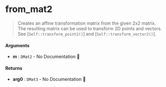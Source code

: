 # from\_mat2

>  Creates an affine transformation matrix from the given 2x2 matrix.
>  The resulting matrix can be used to transform 2D points and vectors. See
>  [`Self::transform_point2()`] and [`Self::transform_vector2()`].

#### Arguments

- **m** : `DMat2` \- No Documentation 🚧

#### Returns

- **arg0** : `DMat3` \- No Documentation 🚧